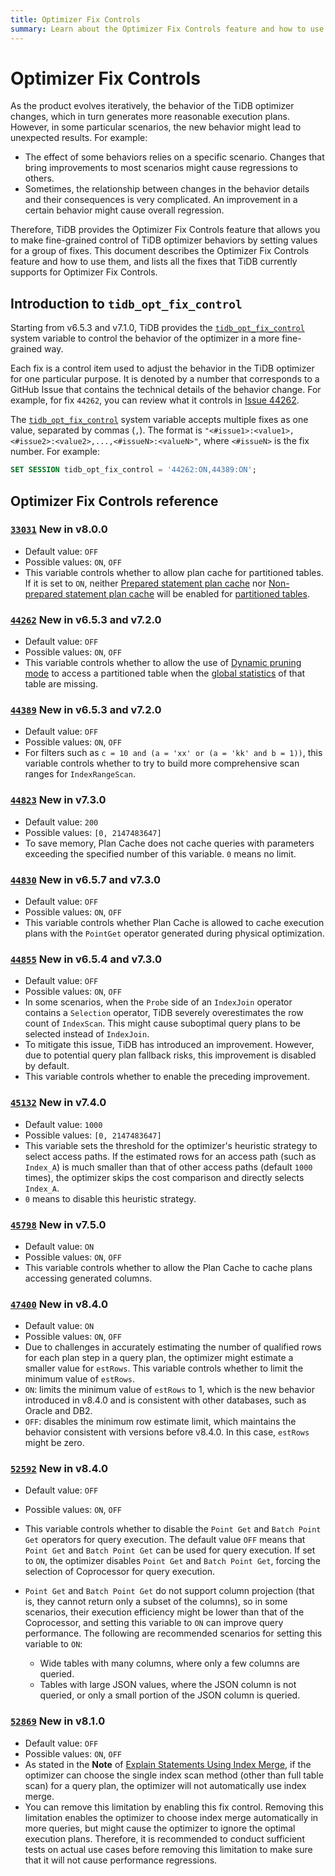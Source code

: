 ```yaml
---
title: Optimizer Fix Controls
summary: Learn about the Optimizer Fix Controls feature and how to use `tidb_opt_fix_control` to control the TiDB optimizer in a more fine-grained way.
---
```


# Optimizer Fix Controls

As the product evolves iteratively, the behavior of the TiDB optimizer changes, which in turn generates more reasonable execution plans. However, in some particular scenarios, the new behavior might lead to unexpected results. For example:

- The effect of some behaviors relies on a specific scenario. Changes that bring improvements to most scenarios might cause regressions to others.
- Sometimes, the relationship between changes in the behavior details and their consequences is very complicated. An improvement in a certain behavior might cause overall regression.

Therefore, TiDB provides the Optimizer Fix Controls feature that allows you to make fine-grained control of TiDB optimizer behaviors by setting values for a group of fixes. This document describes the Optimizer Fix Controls feature and how to use them, and lists all the fixes that TiDB currently supports for Optimizer Fix Controls.

## Introduction to `tidb_opt_fix_control`

Starting from v6.5.3 and v7.1.0, TiDB provides the [`tidb_opt_fix_control`](/system-variables.md#tidb_opt_fix_control-new-in-v653-and-v710) system variable to control the behavior of the optimizer in a more fine-grained way.

Each fix is a control item used to adjust the behavior in the TiDB optimizer for one particular purpose. It is denoted by a number that corresponds to a GitHub Issue that contains the technical details of the behavior change. For example, for fix `44262`, you can review what it controls in [Issue 44262](https://github.com/pingcap/tidb/issues/44262).

The [`tidb_opt_fix_control`](/system-variables.md#tidb_opt_fix_control-new-in-v653-and-v710) system variable accepts multiple fixes as one value, separated by commas (`,`). The format is `"<#issue1>:<value1>,<#issue2>:<value2>,...,<#issueN>:<valueN>"`, where `<#issueN>` is the fix number. For example:

```sql
SET SESSION tidb_opt_fix_control = '44262:ON,44389:ON';
```

## Optimizer Fix Controls reference

### [`33031`](https://github.com/pingcap/tidb/issues/33031) <span class="version-mark">New in v8.0.0</span>

- Default value: `OFF`
- Possible values: `ON`, `OFF`
- This variable controls whether to allow plan cache for partitioned tables. If it is set to `ON`, neither [Prepared statement plan cache](/sql-prepared-plan-cache.md) nor [Non-prepared statement plan cache](/sql-non-prepared-plan-cache.md) will be enabled for [partitioned tables](/partitioned-table.md).

### [`44262`](https://github.com/pingcap/tidb/issues/44262) <span class="version-mark">New in v6.5.3 and v7.2.0</span>

- Default value: `OFF`
- Possible values: `ON`, `OFF`
- This variable controls whether to allow the use of [Dynamic pruning mode](/partitioned-table.md#dynamic-pruning-mode) to access a partitioned table when the [global statistics](/statistics.md#collect-statistics-of-partitioned-tables-in-dynamic-pruning-mode) of that table are missing.

### [`44389`](https://github.com/pingcap/tidb/issues/44389) <span class="version-mark">New in v6.5.3 and v7.2.0</span>

- Default value: `OFF`
- Possible values: `ON`, `OFF`
- For filters such as `c = 10 and (a = 'xx' or (a = 'kk' and b = 1))`, this variable controls whether to try to build more comprehensive scan ranges for `IndexRangeScan`.

### [`44823`](https://github.com/pingcap/tidb/issues/44823) <span class="version-mark">New in v7.3.0</span>

- Default value: `200`
- Possible values: `[0, 2147483647]`
- To save memory, Plan Cache does not cache queries with parameters exceeding the specified number of this variable. `0` means no limit.

### [`44830`](https://github.com/pingcap/tidb/issues/44830) <span class="version-mark">New in v6.5.7 and v7.3.0</span>

- Default value: `OFF`
- Possible values: `ON`, `OFF`
- This variable controls whether Plan Cache is allowed to cache execution plans with the `PointGet` operator generated during physical optimization.

### [`44855`](https://github.com/pingcap/tidb/issues/44855) <span class="version-mark">New in v6.5.4 and v7.3.0</span>

- Default value: `OFF`
- Possible values: `ON`, `OFF`
- In some scenarios, when the `Probe` side of an `IndexJoin` operator contains a `Selection` operator, TiDB severely overestimates the row count of `IndexScan`. This might cause suboptimal query plans to be selected instead of `IndexJoin`.
- To mitigate this issue, TiDB has introduced an improvement. However, due to potential query plan fallback risks, this improvement is disabled by default.
- This variable controls whether to enable the preceding improvement.

### [`45132`](https://github.com/pingcap/tidb/issues/45132) <span class="version-mark">New in v7.4.0</span>

- Default value: `1000`
- Possible values: `[0, 2147483647]`
- This variable sets the threshold for the optimizer's heuristic strategy to select access paths. If the estimated rows for an access path (such as `Index_A`) is much smaller than that of other access paths (default `1000` times), the optimizer skips the cost comparison and directly selects `Index_A`.
- `0` means to disable this heuristic strategy.

### [`45798`](https://github.com/pingcap/tidb/issues/45798) <span class="version-mark">New in v7.5.0</span>

- Default value: `ON`
- Possible values: `ON`, `OFF`
- This variable controls whether to allow the Plan Cache to cache plans accessing generated columns.

### [`47400`](https://github.com/pingcap/tidb/issues/47400) <span class="version-mark">New in v8.4.0</span>

- Default value: `ON`
- Possible values: `ON`, `OFF`
- Due to challenges in accurately estimating the number of qualified rows for each plan step in a query plan, the optimizer might estimate a smaller value for `estRows`. This variable controls whether to limit the minimum value of `estRows`.
- `ON`: limits the minimum value of `estRows` to 1, which is the new behavior introduced in v8.4.0 and is consistent with other databases, such as Oracle and DB2.
- `OFF`: disables the minimum row estimate limit, which maintains the behavior consistent with versions before v8.4.0. In this case, `estRows` might be zero.

### [`52592`](https://github.com/pingcap/tidb/issues/52592) <span class="version-mark">New in v8.4.0</span>

- Default value: `OFF`
- Possible values: `ON`, `OFF`
- This variable controls whether to disable the `Point Get` and `Batch Point Get` operators for query execution. The default value `OFF` means that `Point Get` and `Batch Point Get` can be used for query execution. If set to `ON`, the optimizer disables `Point Get` and `Batch Point Get`, forcing the selection of Coprocessor for query execution.
- `Point Get` and `Batch Point Get` do not support column projection (that is, they cannot return only a subset of the columns), so in some scenarios, their execution efficiency might be lower than that of the Coprocessor, and setting this variable to `ON` can improve query performance. The following are recommended scenarios for setting this variable to `ON`:

    - Wide tables with many columns, where only a few columns are queried.
    - Tables with large JSON values, where the JSON column is not queried, or only a small portion of the JSON column is queried.

### [`52869`](https://github.com/pingcap/tidb/issues/52869) <span class="version-mark">New in v8.1.0</span>

- Default value: `OFF`
- Possible values: `ON`, `OFF`
- As stated in the **Note** of [Explain Statements Using Index Merge](/explain-index-merge.md#examples), if the optimizer can choose the single index scan method (other than full table scan) for a query plan, the optimizer will not automatically use index merge.
- You can remove this limitation by enabling this fix control. Removing this limitation enables the optimizer to choose index merge automatically in more queries, but might cause the optimizer to ignore the optimal execution plans. Therefore, it is recommended to conduct sufficient tests on actual use cases before removing this limitation to make sure that it will not cause performance regressions.
